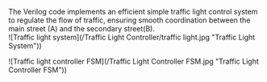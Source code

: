 The Verilog code implements an efficient simple traffic light control system to regulate the flow of traffic, ensuring smooth coordination between the main street (A) and the secondary street(B).  
![Traffic light system](/Traffic Light Controller/traffic light.jpg "Traffic Light System"))  

![Traffic light controller FSM](/Traffic Light Controller FSM.jpg "Traffic Light Controller FSM"))  
